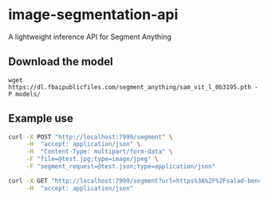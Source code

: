 # image-segmentation-api
A lightweight inference API for Segment Anything

## Download the model

```shell
wget https://dl.fbaipublicfiles.com/segment_anything/sam_vit_l_0b3195.pth -P models/
```

## Example use

```bash
curl -X POST "http://localhost:7999/segment" \
     -H  "accept: application/json" \
     -H  "Content-Type: multipart/form-data" \
     -F "file=@test.jpg;type=image/jpeg" \
     -F "segment_request=@test.json;type=application/json"
```


```bash
curl -X GET "http://localhost:7999/segment?url=https%3A%2F%2Fsalad-benchmark-assets.download%2Fcoco2017%2Ftrain2017%2F000000000143.jpg&multimask_output=true" \
     -H  "accept: application/json"
```